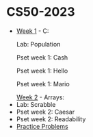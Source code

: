 # CS50-2023

<ul>
  <li><a href="https://github.com/sarahmayarchibald/CS50-2023/tree/main/week-1">Week 1</a> - C: </li>
  <p>Lab: Population</p>
  <p>Pset week 1: Cash</p>
  <p>Pset week 1: Hello</p>
  <p>Pset week 1: Mario</p>
</ul>

<ul>
  <a href="https://github.com/sarahmayarchibald/CS50-2023/tree/main/week-2">Week 2</a> - Arrays:
  <li>Lab: Scrabble</li>
  <li>Pset week 2: Caesar</li>
  <li>Pset week 2: Readability</li>
  <li><a href="https://github.com/sarahmayarchibald/CS50-2023/tree/main/week-2/Practice%20Problems-Optional">Practice Problems</a></li>
</ul>

